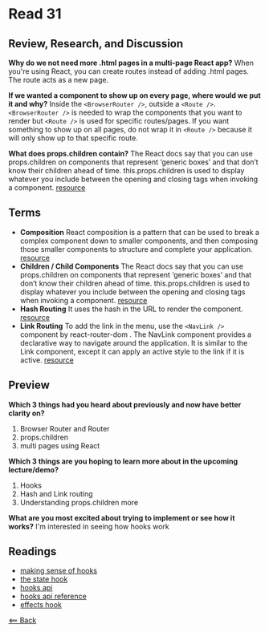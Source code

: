 # Read 31

## Review, Research, and Discussion

**Why do we not need more .html pages in a multi-page React app?** When you're using React, you can create routes instead of adding .html pages. The route acts as a new page.

**If we wanted a component to show up on every page, where would we put it and why?** Inside the ```<BrowserRouter />```, outside a ```<Route />```. ```<BrowserRouter />``` is needed to wrap the components that you want to render but ```<Route />``` is used for specific routes/pages. If you want something to show up on all pages, do not wrap it in ```<Route />``` because it will only show up to that specific route.

**What does props.children contain?** The React docs say that you can use props.children on components that represent ‘generic boxes’ and that don’t know their children ahead of time. this.props.children is used to display whatever you include between the opening and closing tags when invoking a component. [resource](https://www.semicolonworld.com/question/71475/what-is-this-props-children-and-when-you-should-use-it)

## Terms

- **Composition** React composition is a pattern that can be used to break a complex component down to smaller components, and then composing those smaller components to structure and complete your application. [resource](https://formidable.com/blog/2021/react-composition/#:~:text=What%20Is%20React%20Composition%3F&text=In%20terms%20of%20refactoring%2C%20React,structure%20and%20complete%20your%20application.)
- **Children / Child Components** The React docs say that you can use props.children on components that represent ‘generic boxes’ and that don’t know their children ahead of time. this.props.children is used to display whatever you include between the opening and closing tags when invoking a component. [resource](https://www.semicolonworld.com/question/71475/what-is-this-props-children-and-when-you-should-use-it)
- **Hash Routing** It uses the hash in the URL to render the component. [resource](https://stackoverflow.com/questions/51974369/what-is-the-difference-between-hashrouter-and-browserrouter-in-react)
- **Link Routing** To add the link in the menu, use the ```<NavLink />``` component by react-router-dom . The NavLink component provides a declarative way to navigate around the application. It is similar to the Link component, except it can apply an active style to the link if it is active. [resource](https://www.freecodecamp.org/news/react-router-tutorial/)

## Preview

**Which 3 things had you heard about previously and now have better clarity on?**
1. Browser Router and Router
1. props.children
1. multi pages using React

**Which 3 things are you hoping to learn more about in the upcoming lecture/demo?**
1. Hooks
1. Hash and Link routing
1. Understanding props.children more

**What are you most excited about trying to implement or see how it works?** I'm interested in seeing how hooks work

## Readings

- [making sense of hooks](https://medium.com/@dan_abramov/making-sense-of-react-hooks-fdbde8803889)
- [the state hook](https://reactjs.org/docs/hooks-state.html)
- [hooks api](https://reactjs.org/docs/hooks-overview.html)
- [hooks api reference](https://reactjs.org/docs/hooks-reference.html)
- [effects hook](https://reactjs.org/docs/hooks-effect.html)

[<== Back](https://simoneodegard.github.io/reading-notes/)